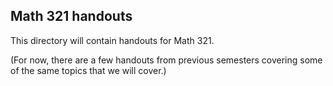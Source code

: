 ## Math 321 handouts

This directory will contain handouts for Math 321.

(For now, there are a few handouts from previous semesters covering some of the same topics that we will cover.)